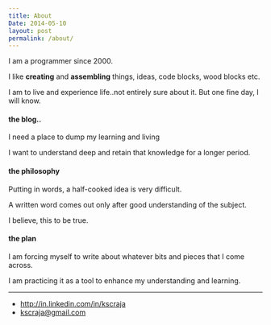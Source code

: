 ```yaml
---
title: About
Date: 2014-05-10
layout: post
permalink: /about/
---
```


I am a programmer since 2000. 

I like **creating** and **assembling** things, ideas, code blocks, wood blocks etc.

I am to live and experience life..not entirely sure about it. But one fine day, I will know.

#### the blog..

I need a place to dump my learning and living 

I want to understand deep and retain that knowledge for a longer period.

#### the philosophy

Putting in words, a half-cooked idea is very difficult. 

A written word comes out only after good understanding of the subject.

I believe, this to be true. 


#### the plan

I am forcing myself to write about whatever bits and pieces that I come across.

I am practicing it as a tool to enhance my understanding and learning.

------------

* <http://in.linkedin.com/in/kscraja>
* <kscraja@gmail.com>
